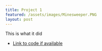```yaml
---
title: Project 1
featured: /assets/images/Minesweeper.PNG
layout: post
---
```


<p>This is what it did</p>
<ul class="links">
	<li><a href="#">Link to code if available</a></li>
</ul>